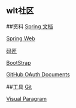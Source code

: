 ## wlt社区

##资料 
[Spring 文档](https://spring.io/guides)

[Spring Web](https://spring.io/guides/gs/serving-web-content/)

[码匠](https://space.bilibili.com/406041527/)

[BootStrap](https://www.bootcss.com/)

[GitHub OAuth Documents](https://developer.github.com/apps/building-oauth-apps/creating-an-oauth-app/)

##工具
[Git](https://git-scm.com/downloads)

[Visual Paragram]()

